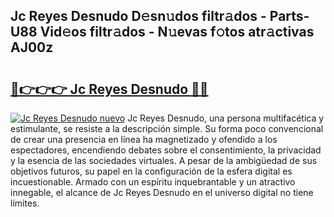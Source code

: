 ## Jc Reyes Desnudo D𝚎sn𝚞dos filtr𝚊dos - Parts-U88 Vid𝚎os filtr𝚊dos - N𝚞evas f𝚘tos atr𝚊ctivas AJ00z

# <h2><a href="http://mb683ln.tromn.icu/?c=Jc+Reyes+Desnudo">🔗👉👉👉 Jc Reyes Desnudo 🔗🔗</a></h2>

[![Jc Reyes Desnudo nuevo](https://i.imgur.com/pEAQMta.gif)](http://mb683ln.tromn.icu/?c=Jc+Reyes+Desnudo)
Jc Reyes Desnudo, una persona multifacética y estimulante, se resiste a la descripción simple. Su forma poco convencional de crear una presencia en línea ha magnetizado y ofendido a los espectadores, encendiendo debates sobre el consentimiento, la privacidad y la esencia de las sociedades virtuales. A pesar de la ambigüedad de sus objetivos futuros, su papel en la configuración de la esfera digital es incuestionable. Armado con un espíritu inquebrantable y un atractivo innegable, el alcance de Jc Reyes Desnudo en el universo digital no tiene límites.
